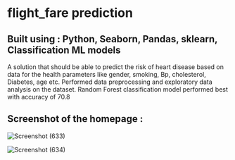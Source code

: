 # flight_fare prediction
## Built using : Python, Seaborn, Pandas, sklearn, Classification ML models
A solution that should be able to predict the risk of heart disease based on data for the
health parameters like gender, smoking, Bp, cholesterol, Diabetes, age etc.
Performed data preprocessing and exploratory data analysis on the dataset.
Random Forest classification model performed best with accuracy of 70.8

## Screenshot of the homepage :
![Screenshot (633)](https://github.com/Ankitraj204/flight_fare_pred/assets/137799806/895a5354-2d2e-4db8-b1c8-964d31a81034)

![Screenshot (634)](https://github.com/Ankitraj204/flight_fare_pred/assets/137799806/c8b62569-4a69-46d0-98dd-ff51db4b9dc9)
